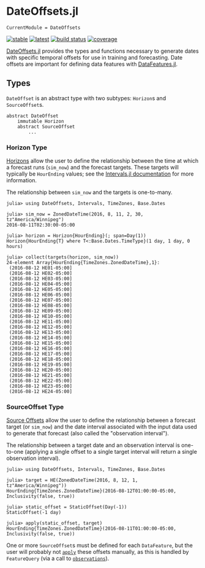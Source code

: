 # DateOffsets.jl

```@meta
CurrentModule = DateOffsets
```

[![stable](https://img.shields.io/badge/docs-stable-blue.svg)](https://doc.invenia.ca/invenia/DateOffsets.jl/master)
[![latest](https://img.shields.io/badge/docs-latest-blue.svg)](https://doc.invenia.ca/invenia/DateOffsets.jl/master)
[![build status](https://gitlab.invenia.ca/invenia/DateOffsets.jl/badges/master/build.svg)](https://gitlab.invenia.ca/invenia/DateOffsets.jl/commits/master)
[![coverage](https://gitlab.invenia.ca/invenia/DateOffsets.jl/badges/master/coverage.svg)](https://gitlab.invenia.ca/invenia/DateOffsets.jl/commits/master)

[DateOffsets.jl](https://gitlab.invenia.ca/invenia/DateOffsets.jl) provides the types and
functions necessary to generate dates with specific temporal offsets for use in training
and forecasting. Date offsets are important for defining data features with
[DataFeatures.jl](https://gitlab.invenia.ca/invenia/DataFeatures.jl).

## Types

`DateOffset` is an abstract type with two subtypes: `Horizon`s and `SourceOffset`s.

```
abstract DateOffset
    immutable Horizon
    abstract SourceOffset
        ...
```

### Horizon Type

[Horizons](@ref) allow the user to define the relationship between the time at which a
forecast runs (`sim_now`) and the forecast targets. These targets will typically be
`HourEnding` values; see the [Intervals.jl documentation](https://invenia.github.io/Intervals.jl/latest/)
for more information.

The relationship between `sim_now` and the targets is one-to-many.

```jldoctest
julia> using DateOffsets, Intervals, TimeZones, Base.Dates

julia> sim_now = ZonedDateTime(2016, 8, 11, 2, 30, tz"America/Winnipeg")
2016-08-11T02:30:00-05:00

julia> horizon = Horizon{HourEnding}(; span=Day(1))
Horizon{HourEnding{T} where T<:Base.Dates.TimeType}(1 day, 1 day, 0 hours)

julia> collect(targets(horizon, sim_now))
24-element Array{HourEnding{TimeZones.ZonedDateTime},1}:
 (2016-08-12 HE01-05:00]
 (2016-08-12 HE02-05:00]
 (2016-08-12 HE03-05:00]
 (2016-08-12 HE04-05:00]
 (2016-08-12 HE05-05:00]
 (2016-08-12 HE06-05:00]
 (2016-08-12 HE07-05:00]
 (2016-08-12 HE08-05:00]
 (2016-08-12 HE09-05:00]
 (2016-08-12 HE10-05:00]
 (2016-08-12 HE11-05:00]
 (2016-08-12 HE12-05:00]
 (2016-08-12 HE13-05:00]
 (2016-08-12 HE14-05:00]
 (2016-08-12 HE15-05:00]
 (2016-08-12 HE16-05:00]
 (2016-08-12 HE17-05:00]
 (2016-08-12 HE18-05:00]
 (2016-08-12 HE19-05:00]
 (2016-08-12 HE20-05:00]
 (2016-08-12 HE21-05:00]
 (2016-08-12 HE22-05:00]
 (2016-08-12 HE23-05:00]
 (2016-08-12 HE24-05:00]
```

### SourceOffset Type

[Source Offsets](@ref) allow the user to define the relationship between a forecast
target (or `sim_now`) and the date interval associated with the input data used to
generate that forecast (also called the "observation interval").

The relationship between a target date and an observation interval is one-to-one (applying
a single offset to a single target interval will return a single observation interval).

```jldoctest
julia> using DateOffsets, Intervals, TimeZones, Base.Dates

julia> target = HE(ZonedDateTime(2016, 8, 12, 1, tz"America/Winnipeg"))
HourEnding{TimeZones.ZonedDateTime}(2016-08-12T01:00:00-05:00, Inclusivity(false, true))

julia> static_offset = StaticOffset(Day(-1))
StaticOffset(-1 day)

julia> apply(static_offset, target)
HourEnding{TimeZones.ZonedDateTime}(2016-08-11T01:00:00-05:00, Inclusivity(false, true))
```

One or more `SourceOffset`s must be defined for each `DataFeature`, but the user will
probably not [`apply`](@ref) these offsets manually, as this is handled by `FeatureQuery`
(via a call to [`observations`](@ref)).
